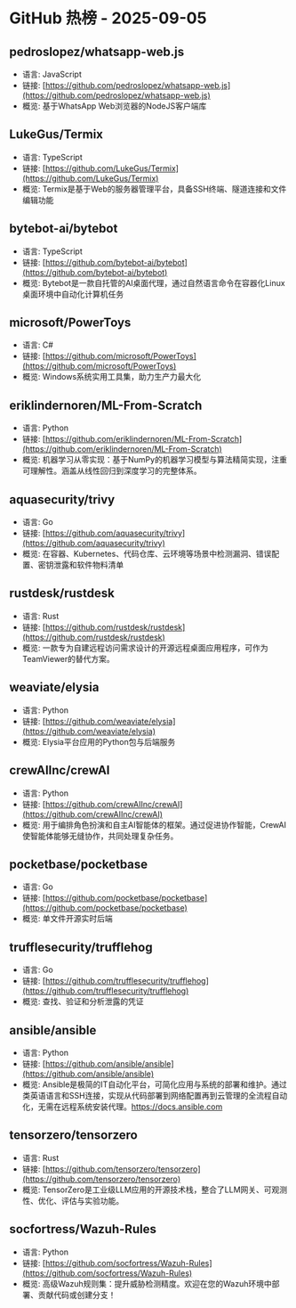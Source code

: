 # GitHub 热榜 - 2025-09-05

## pedroslopez/whatsapp-web.js
- 语言: JavaScript
- 链接: [https://github.com/pedroslopez/whatsapp-web.js](https://github.com/pedroslopez/whatsapp-web.js)
- 概览: 基于WhatsApp Web浏览器的NodeJS客户端库

## LukeGus/Termix
- 语言: TypeScript
- 链接: [https://github.com/LukeGus/Termix](https://github.com/LukeGus/Termix)
- 概览: Termix是基于Web的服务器管理平台，具备SSH终端、隧道连接和文件编辑功能

## bytebot-ai/bytebot
- 语言: TypeScript
- 链接: [https://github.com/bytebot-ai/bytebot](https://github.com/bytebot-ai/bytebot)
- 概览: Bytebot是一款自托管的AI桌面代理，通过自然语言命令在容器化Linux桌面环境中自动化计算机任务

## microsoft/PowerToys
- 语言: C#
- 链接: [https://github.com/microsoft/PowerToys](https://github.com/microsoft/PowerToys)
- 概览: Windows系统实用工具集，助力生产力最大化

## eriklindernoren/ML-From-Scratch
- 语言: Python
- 链接: [https://github.com/eriklindernoren/ML-From-Scratch](https://github.com/eriklindernoren/ML-From-Scratch)
- 概览: 机器学习从零实现：基于NumPy的机器学习模型与算法精简实现，注重可理解性。涵盖从线性回归到深度学习的完整体系。

## aquasecurity/trivy
- 语言: Go
- 链接: [https://github.com/aquasecurity/trivy](https://github.com/aquasecurity/trivy)
- 概览: 在容器、Kubernetes、代码仓库、云环境等场景中检测漏洞、错误配置、密钥泄露和软件物料清单

## rustdesk/rustdesk
- 语言: Rust
- 链接: [https://github.com/rustdesk/rustdesk](https://github.com/rustdesk/rustdesk)
- 概览: 一款专为自建远程访问需求设计的开源远程桌面应用程序，可作为TeamViewer的替代方案。

## weaviate/elysia
- 语言: Python
- 链接: [https://github.com/weaviate/elysia](https://github.com/weaviate/elysia)
- 概览: Elysia平台应用的Python包与后端服务

## crewAIInc/crewAI
- 语言: Python
- 链接: [https://github.com/crewAIInc/crewAI](https://github.com/crewAIInc/crewAI)
- 概览: 用于编排角色扮演和自主AI智能体的框架。通过促进协作智能，CrewAI使智能体能够无缝协作，共同处理复杂任务。

## pocketbase/pocketbase
- 语言: Go
- 链接: [https://github.com/pocketbase/pocketbase](https://github.com/pocketbase/pocketbase)
- 概览: 单文件开源实时后端

## trufflesecurity/trufflehog
- 语言: Go
- 链接: [https://github.com/trufflesecurity/trufflehog](https://github.com/trufflesecurity/trufflehog)
- 概览: 查找、验证和分析泄露的凭证

## ansible/ansible
- 语言: Python
- 链接: [https://github.com/ansible/ansible](https://github.com/ansible/ansible)
- 概览: Ansible是极简的IT自动化平台，可简化应用与系统的部署和维护。通过类英语语言和SSH连接，实现从代码部署到网络配置再到云管理的全流程自动化，无需在远程系统安装代理。https://docs.ansible.com

## tensorzero/tensorzero
- 语言: Rust
- 链接: [https://github.com/tensorzero/tensorzero](https://github.com/tensorzero/tensorzero)
- 概览: TensorZero是工业级LLM应用的开源技术栈，整合了LLM网关、可观测性、优化、评估与实验功能。

## socfortress/Wazuh-Rules
- 语言: Python
- 链接: [https://github.com/socfortress/Wazuh-Rules](https://github.com/socfortress/Wazuh-Rules)
- 概览: 高级Wazuh规则集：提升威胁检测精度。欢迎在您的Wazuh环境中部署、贡献代码或创建分支！

